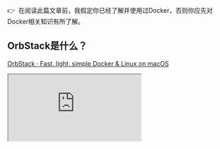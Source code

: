 
👉  在阅读此篇文章前，我假定你已经了解并使用过Docker，否则你应先对Docker相关知识有所了解。

## OrbStack是什么？

[OrbStack · Fast, light, simple Docker & Linux on macOS](https://orbstack.dev)
<iframe src="https://orbstack.dev">

<aside>
💡 OrbStack是一个强大的Docker Desktop替代品。它提供了一种在本地环境中进行容器化开发的方式，无需担心Docker Desktop可能会带来的性能问题或高昂的许可费用。

OrbStack具有一些引人注目的特性，包括支持Windows, MacOS和Linux，强大的性能和稳定性，以及与主流容器编排工具的无缝集成。它的用户界面也非常直观，使得开发者可以轻松地管理和监控他们的容器。

通过使用OrbStack，开发者可以更加高效地进行容器化开发，同时还可以节省一些可能用于购买Docker Desktop许可的成本。这使得OrbStack成为了Docker Desktop的理想替代品。

</aside>

## 使用Docker UI界面的原因

日常在Linux上使用Docker，并没有什么性能问题，大家都是在CLI中使用指令，主要就是用来搭建容器环境，部署项目而已。而平时在本地开发项目时，需要的操作就会繁琐和复杂的多。比如：

- 为项目编写Dockerfile和docker-compose，测试实例能否正常启动。
- 删除、启动、停止多个Container和Image。
- 查看Container的配置信息，历史日志。
- 快速进入或启动一个Container实例，并进入实例的shell。

以上这些情况，通过CLI也可操作，但每次都需要敲击很多遍，才能完成。相反，通过Docker Desktop提供的UI界面，鼠标点击下就能完成很多批量操作，这无异于能够节省很多时间。

### **Docker Desktop 存在的意义**

- 提供了一套方便的UI界面。
- 能够方便查看，编辑、删除Image和Container。
- 它最有意思的点，应该就是能够在WSL中搭建Dev Container，通过VSCode提供的Remote-wsl直接进入容器。
- 还可以直接在UI界面中查看已启动容器的日志，直接进入容器实例内的CLI。
- 还可以查看CPU、RAM、Disk的每个Container和Image占用情况。
- 以及方便的对Docker进行设置。

但它的弊端，就是每次在本地使用Docker，都需要先启用Docker Desktop，如果有最新版本，还会要求更新，有时还会有评分反馈。但这些都还不算什么，它最大的问题，就是对宿主机的资源占用太大，启动Docker的速度太慢，尤其是在一些时间比较久的机器上，这种对资源的开销是不能忍受的。

而我日常是在一台比较久的Mac上做一些Demo，尽管已将vscode配置的很精简了，但同时打开浏览器，并启动Docker Desktop后，电脑性能还是会明显下降。因此需要一款性能更好的UI操作界面。

我曾尝试过使用Dockeg来操作，但它目前的UI界面还存在BUG，对于在服务器端做维护来说是一个很不错的选择，但对于本地环境来说，还是一款App界面操作来的更方便。直到后来刷视频看到别人分享了OrbStack，尝试下载使用了一下。而相较于Podman和Docker Desktop，确实更简单直接。

### OrbStack 使用情况

- 启动速度很快，从启动到运行都在2～5s以内。
- 界面干净简单，没有多余内容。操作习惯直接、方便。
- 基本的Container、Volume、Image、查看Container的状态、信息、Log、一键Container shell、这些功能都有。
- 还提供了容器编排的Pod、Service界面。
- 额外提供了一项Linux子容器界面。
- UI界面占用内存很小，目前看只有64MB，但Virtual Machine Service进程内存占用在340MB。

就目前UI操作界面的占用来说，它的内存占用已经很低，界面的使用比Docker Desktop精简，反应速度更快，初次使用，没有出现卡顿情况，具体情况，需要后期用户自己使用。但对于日常频繁使用的功能，都给予了提供，因此可以完全替代Docker Desktop在本地使用。

## 上干货，直接介绍如何安装

先问大家一个问题，有没有想过直接删掉Docker Desktop（它的内部包含了Docker Client、Engine和其他的一众捆绑）提供的环境，反而像Linux上一样直接从shell中访问，给Mac或Win提供一个纯粹的Docker环境。（答案，是有的，大家可自行搜索**Lima** & ****Colima****），这里，我将演示使用OrbStack提供一个轻量的Docker for Mac 环境。

## 卸载Mac的Docker环境

- 删除Docker Desktop for Mac应用
- 或执行以下命令

```bash
 /Applications/Docker.app/Contents/MacOS/uninstall
```

当删除环境之后，系统还会存在残存的文件信息，可通过以下指令清除：

```bash
rm -rf ~/Library/Group\ Containers/group.com.docker
rm -rf ~/Library/Containers/com.docker.docker
rm -rf ~/.docker
```

详情可参考官方文档：

[Uninstall Docker Desktop](https://docs.docker.com/desktop/uninstall/#uninstall-docker-desktop)

## 安装OrbStack & Docker for Mac 环境

1.  首先，需要使用 HomeBrew 安装 Docker CLI，为本地提供Docker Client服务

```bash
brew install docker
```

1. 下载 OrbStack
    - 官网下载：[https://orbstack.dev/download](https://orbstack.dev/download)
    - HomeBrew 安装
        
        ```bash
        brew install orbstack
        ```
        
    

以上便完成了安装，接下来启动 OrbStack后，便可以通过Terminal正常使用Docker指令。以上操作安装的Docker环境，每次使用Docker时，只需要启动OrbStack，不存在其他占用内存的消耗。

具体的Settings，比如 Docker源设定，和虚拟机资源占用，通过OrbStack的Settings配置即可。

## 卸载OrbStack环境

1. 删除OrbStack应用：打开Application目录，删除OrbStack.app
2. 如果是通过HomeBrew安装，则执行
    
    ```bash
    brew uninstall orbstack
    ```
    
3. 卸载Docker Cli
    
    ```bash
    brew uninstall docker
    ```
    

以上便是关于在Mac下配置Docker Desktop for Mac的轻量化替换产品OrbStack的说明。

<br>
<footer style="color: gray">
🫥 转载请注明并粘贴本篇文章的URL。
</footer>